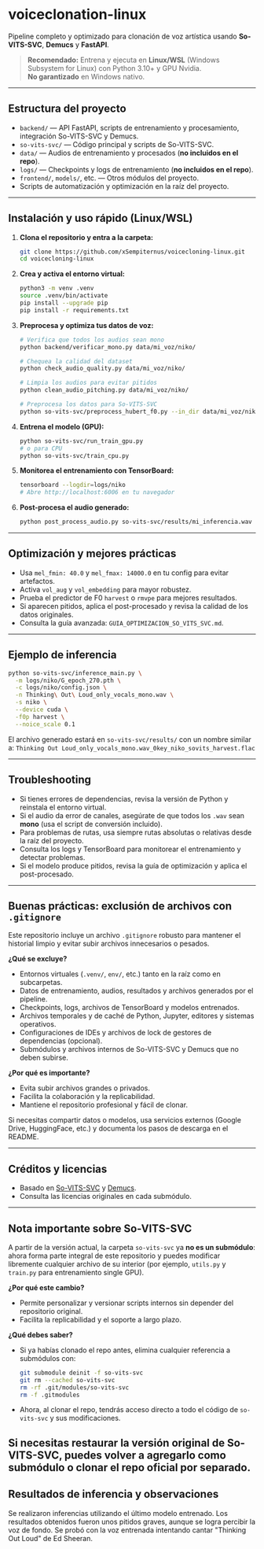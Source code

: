 # voiceclonation-linux

Pipeline completo y optimizado para clonación de voz artística usando **So-VITS-SVC**, **Demucs** y **FastAPI**.

> **Recomendado:** Entrena y ejecuta en **Linux/WSL** (Windows Subsystem for Linux) con Python 3.10+ y GPU Nvidia.  
> **No garantizado** en Windows nativo.

---

## Estructura del proyecto

- `backend/` — API FastAPI, scripts de entrenamiento y procesamiento, integración So-VITS-SVC y Demucs.
- `so-vits-svc/` — Código principal y scripts de So-VITS-SVC.
- `data/` — Audios de entrenamiento y procesados (**no incluidos en el repo**).
- `logs/` — Checkpoints y logs de entrenamiento (**no incluidos en el repo**).
- `frontend/`, `models/`, etc. — Otros módulos del proyecto.
- Scripts de automatización y optimización en la raíz del proyecto.

---

## Instalación y uso rápido (Linux/WSL)

1. **Clona el repositorio y entra a la carpeta:**
   ```bash
   git clone https://github.com/xSempiternus/voicecloning-linux.git
   cd voicecloning-linux
   ```

2. **Crea y activa el entorno virtual:**
   ```bash
   python3 -m venv .venv
   source .venv/bin/activate
   pip install --upgrade pip
   pip install -r requirements.txt
   ```

3. **Preprocesa y optimiza tus datos de voz:**
   ```bash
   # Verifica que todos los audios sean mono
   python backend/verificar_mono.py data/mi_voz/niko/

   # Chequea la calidad del dataset
   python check_audio_quality.py data/mi_voz/niko/

   # Limpia los audios para evitar pitidos
   python clean_audio_pitching.py data/mi_voz/niko/

   # Preprocesa los datos para So-VITS-SVC
   python so-vits-svc/preprocess_hubert_f0.py --in_dir data/mi_voz/niko --f0_predictor harvest
   ```

4. **Entrena el modelo (GPU):**
   ```bash
   python so-vits-svc/run_train_gpu.py
   # o para CPU
   python so-vits-svc/train_cpu.py
   ```

5. **Monitorea el entrenamiento con TensorBoard:**
   ```bash
   tensorboard --logdir=logs/niko
   # Abre http://localhost:6006 en tu navegador
   ```

6. **Post-procesa el audio generado:**
   ```bash
   python post_process_audio.py so-vits-svc/results/mi_inferencia.wav
   ```

---

## Optimización y mejores prácticas

- Usa `mel_fmin: 40.0` y `mel_fmax: 14000.0` en tu config para evitar artefactos.
- Activa `vol_aug` y `vol_embedding` para mayor robustez.
- Prueba el predictor de F0 `harvest` o `rmvpe` para mejores resultados.
- Si aparecen pitidos, aplica el post-procesado y revisa la calidad de los datos originales.
- Consulta la guía avanzada: `GUIA_OPTIMIZACION_SO_VITS_SVC.md`.

---

## Ejemplo de inferencia

```bash
python so-vits-svc/inference_main.py \
  -m logs/niko/G_epoch_270.pth \
  -c logs/niko/config.json \
  -n Thinking\ Out\ Loud_only_vocals_mono.wav \
  -s niko \
  --device cuda \
  -f0p harvest \
  --noice_scale 0.1
```

El archivo generado estará en `so-vits-svc/results/` con un nombre similar a:
`Thinking Out Loud_only_vocals_mono.wav_0key_niko_sovits_harvest.flac`

---

## Troubleshooting

- Si tienes errores de dependencias, revisa la versión de Python y reinstala el entorno virtual.
- Si el audio da error de canales, asegúrate de que todos los `.wav` sean **mono** (usa el script de conversión incluido).
- Para problemas de rutas, usa siempre rutas absolutas o relativas desde la raíz del proyecto.
- Consulta los logs y TensorBoard para monitorear el entrenamiento y detectar problemas.
- Si el modelo produce pitidos, revisa la guía de optimización y aplica el post-procesado.

---

## Buenas prácticas: exclusión de archivos con `.gitignore`

Este repositorio incluye un archivo `.gitignore` robusto para mantener el historial limpio y evitar subir archivos innecesarios o pesados.

**¿Qué se excluye?**
- Entornos virtuales (`.venv/`, `env/`, etc.) tanto en la raíz como en subcarpetas.
- Datos de entrenamiento, audios, resultados y archivos generados por el pipeline.
- Checkpoints, logs, archivos de TensorBoard y modelos entrenados.
- Archivos temporales y de caché de Python, Jupyter, editores y sistemas operativos.
- Configuraciones de IDEs y archivos de lock de gestores de dependencias (opcional).
- Submódulos y archivos internos de So-VITS-SVC y Demucs que no deben subirse.

**¿Por qué es importante?**
- Evita subir archivos grandes o privados.
- Facilita la colaboración y la replicabilidad.
- Mantiene el repositorio profesional y fácil de clonar.

Si necesitas compartir datos o modelos, usa servicios externos (Google Drive, HuggingFace, etc.) y documenta los pasos de descarga en el README.

---

## Créditos y licencias

- Basado en [So-VITS-SVC](https://github.com/svc-develop-team/so-vits-svc) y [Demucs](https://github.com/facebookresearch/demucs).
- Consulta las licencias originales en cada submódulo.

---

## Nota importante sobre So-VITS-SVC

A partir de la versión actual, la carpeta `so-vits-svc` ya **no es un submódulo**: ahora forma parte integral de este repositorio y puedes modificar libremente cualquier archivo de su interior (por ejemplo, `utils.py` y `train.py` para entrenamiento single GPU).

**¿Por qué este cambio?**
- Permite personalizar y versionar scripts internos sin depender del repositorio original.
- Facilita la replicabilidad y el soporte a largo plazo.

**¿Qué debes saber?**
- Si ya habías clonado el repo antes, elimina cualquier referencia a submódulos con:
  ```bash
  git submodule deinit -f so-vits-svc
  git rm --cached so-vits-svc
  rm -rf .git/modules/so-vits-svc
  rm -f .gitmodules
  ```
- Ahora, al clonar el repo, tendrás acceso directo a todo el código de `so-vits-svc` y sus modificaciones.

Si necesitas restaurar la versión original de So-VITS-SVC, puedes volver a agregarlo como submódulo o clonar el repo oficial por separado.
---

## Resultados de inferencia y observaciones

Se realizaron inferencias utilizando el último modelo entrenado. Los resultados obtenidos fueron unos pitidos graves, aunque se logra percibir la voz de fondo. Se probó con la voz entrenada intentando cantar "Thinking Out Loud" de Ed Sheeran.
